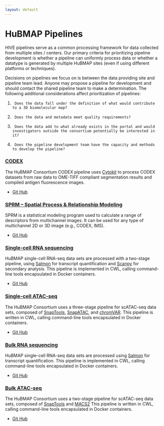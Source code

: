 ```yaml
---
layout: default
---
```

# HuBMAP Pipelines

HIVE pipelines serve as a common processing framework for data collected from multiple sites / centers. Our primary criteria for prioritizing pipeline development is whether a pipeline can uniformly process data or whether a datatype is generated by multiple HuBMAP sites (even if using different platforms or techniques).
 
Decisions on pipelines we focus on is between the data providing site and pipeline team lead.  Anyone may propose a pipeline for development and should contact the shared pipeline team to make a determination.  The following additional considerations affect prioritization of pipelines:
1.      Does the data fall under the definition of what would contribute to a 3D biomolecular map?
2.      Does the data and metadata meet quality requirements?
3.      Does the data add to what already exists in the portal and would investigators outside the consortium potentially be interested in it?
4.      Does the pipeline development team have the capacity and methods to develop the pipeline?

### [CODEX](https://docs.google.com/document/d/1NJqJmM6ecstE8g3waWDR4n_uQ7RoKkBxT1Kes1Otcag/edit#heading=h.ca5mry4plx6)

The HuBMAP Consortium CODEX pipeline uses [Cytokit](https://bmcbioinformatics.biomedcentral.com/articles/10.1186/s12859-019-3055-3) to process CODEX datasets from raw data to OME-TIFF compliant segmentation results and compiled antigen fluorescence images.

- [Git Hub](https://github.com/hubmapconsortium/codex-pipeline)

### [SPRM – Spatial Process & Relationship Modeling](https://docs.google.com/document/d/1c7UR0Pe1newpVhQY2HEFkfV8O7GAj9Vk4XnuSiSnDeY/edit#)

SPRM is a statistical modeling program used to calculate a range of descriptors from multichannel images. It can be used for any type of multichannel 2D or 3D image (e.g., CODEX, IMS).

- [Git Hub](https://github.com/hubmapconsortium/sprm)

### [Single-cell RNA sequencing](https://docs.google.com/document/d/14Fu32w_AjyOzT82m99DzZz5iUEJa5v98IBPns5vlizo/edit?usp=sharing)

HuBMAP single-cell RNA-seq data sets are processed with a two-stage pipeline, using [Salmon](https://combine-lab.github.io/salmon/) for transcript quantification and [Scanpy](https://icb-scanpy.readthedocs-hosted.com/en/stable/) for secondary analysis. This pipeline is implemented in CWL, calling command-line tools encapsulated in Docker containers.

- [Git Hub](https://github.com/hubmapconsortium/salmon-rnaseq)

### [Single-cell ATAC-seq](https://docs.google.com/document/d/1qNy8DQJ4Xn431huHyTydRJCQSF68Cmu06tZtZnAKW6s/edit)

The HuBMAP Consortium uses a three-stage pipeline for scATAC-seq data sets, composed of [SnapTools](https://github.com/r3fang/SnapTools), [SnapATAC](https://github.com/r3fang/SnapATAC), and [chromVAR](https://bioconductor.org/packages/release/bioc/html/chromVAR.html). This pipeline is written in CWL, calling command-line tools encapsulated in Docker containers.

- [Git Hub](https://github.com/hubmapconsortium/sc-atac-seq-pipeline)


### [Bulk RNA sequencing](https://docs.google.com/document/d/1DIQJBM5icoKNEfafQA6Aaio2sAjui3NfO1fkMAThdOU/edit?usp=sharing)

HuBMAP single-cell RNA-seq data sets are processed using [Salmon](https://combine-lab.github.io/salmon/) for transcript quantification. This pipeline is implemented in CWL, calling command-line tools encapsulated in Docker containers.

- [Git Hub](https://github.com/hubmapconsortium/salmon-rnaseq)


### [Bulk ATAC-seq](https://docs.google.com/document/d/1Jwm5V-A3j1fynriwo9Ec9QWEODovR14zUmaaUNf1Pq0/edit?usp=sharing)

The HuBMAP Consortium uses a two-stage pipeline for scATAC-seq data sets, composed of [SnapTools](https://github.com/r3fang/SnapTools) and [MACS2](https://github.com/macs3-project/MACS) This pipeline is written in CWL, calling command-line tools encapsulated in Docker containers.

- [Git Hub](https://github.com/hubmapconsortium/sc-atac-seq-pipeline)
